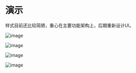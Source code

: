 # 演示

样式目前还比较简陋，重心在主要功能架构上，后期重新设计UI。

![image](https://imgbed.netlify.app/images/image.2qx5wumaivw0.webp)

![image](https://imgbed.netlify.app/images/image.44obmiv90no0.webp)

![image](https://imgbed.netlify.app/images/image.2giluvva6z0g.webp)

![image](https://imgbed.netlify.app/images/image.237a8kiq3sxs.webp)
